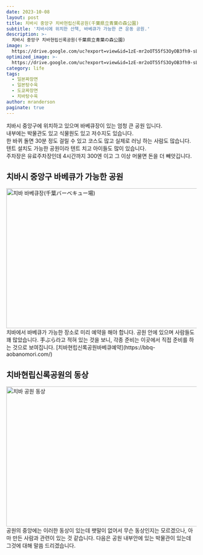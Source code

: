 ```yaml
---
date: 2023-10-08
layout: post
title: 치바시 중앙구 치바현립신록공원(千葉県立青葉の森公園)
subtitle: '치바시에 위치한 산책, 바베큐가 가능한 큰 운동 공원.'
description: >-
  치바시 중앙구 치바현립신록공원(千葉県立青葉の森公園)
image: >-
  https://drive.google.com/uc?export=view&id=1zE-mr2oOT55fS3OyOB3fh9-sLHlkYVYa
optimized_image: >-
  https://drive.google.com/uc?export=view&id=1zE-mr2oOT55fS3OyOB3fh9-sLHlkYVYa
category: life
tags:
  - 일본짜장면
  - 일본탕수육
  - 도쿄짜장면
  - 치바탕수육
author: mranderson
paginate: true
---
```

치바시 중앙구에 위치하고 있으며 바베큐장이 있는 엄청 큰 공원 입니다.  
내부에는 박물관도 있고 식물원도 있고 저수지도 있습니다.  
한 바퀴 돌면 30분 정도 걸릴 수 있고 코스도 많고 실제로 러닝 하는 사람도 많습니다.  
텐트 설치도 가능한 공원이라 텐트 치고 아이들도 많이 있습니다.  
주차장은 유료주차장인데 4시간까지 300엔 이고 그 이상 머물면 돈을 더 빼앗깁니다.  

## 치바시 중앙구 바베큐가 가능한 공원
<img src="https://drive.google.com/uc?export=view&id=1fO57wxk_2slkQ-1DDsGOa5CtcMSF0Ea4"  width="700" height="370" alt="치바 바베큐장(千葉バーベキュー場)">
치바에서 바베큐가 가능한 장소로 미리 예약을 해야 합니다.  
공원 안에 있으며 사람들도 꽤 많았습니다. 手ぶら라고 적혀 있는 것을 보니,  
각종 준비는 이곳에서 직접 준비를 하는 것으로 보여집니다.  
[치바현립신록공원바베큐예약](https://bbq-aobanomori.com/)  

## 치바현립신록공원의 동상
<img src="https://drive.google.com/uc?export=view&id=1H6V97X4xJ9fisJj-P6tW9n7iYP2xgdIf"  width="700" height="370" alt="치바 공원 동상">
공원의 중앙에는 이러한 동상이 있는데 팻말이 없어서  
무슨 동상인지는 모르겠으나, 아마 만든 사람과 관련이 있는 것 같습니다.  
다음은 공원 내부안에 있는 박물관이 있는데 그것에 대해 말씀 드리겠습니다.  
